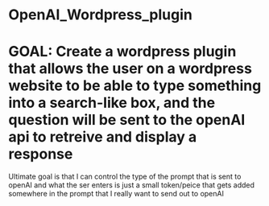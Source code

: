 # OpenAI_Wordpress_plugin

# GOAL: Create a wordpress plugin that allows the user on a wordpress website to be able to type something into a search-like box, and the question will be sent to the openAI api to retreive and display a response

Ultimate goal is that I can control the type of the prompt that is sent to openAI and what the ser enters is just a small token/peice that gets added somewhere in the prompt that I really want to send out to openAI
